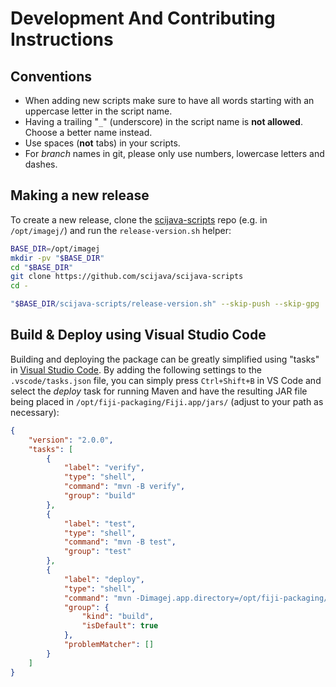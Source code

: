 Development And Contributing Instructions
=========================================

Conventions
-----------

* When adding new scripts make sure to have all words starting with an uppercase letter
  in the script name.
* Having a trailing "`_`" (underscore) in the script name is **not allowed**. Choose a
  better name instead.
* Use spaces (**not** tabs) in your scripts.
* For *branch* names in git, please only use numbers, lowercase letters and dashes.

Making a new release
--------------------

To create a new release, clone the [scijava-scripts][gh_scijava-scripts] repo
(e.g. in `/opt/imagej/`) and run the `release-version.sh` helper:

```bash
BASE_DIR=/opt/imagej
mkdir -pv "$BASE_DIR"
cd "$BASE_DIR"
git clone https://github.com/scijava/scijava-scripts
cd -

"$BASE_DIR/scijava-scripts/release-version.sh" --skip-push --skip-gpg
```

Build & Deploy using Visual Studio Code
---------------------------------------

Building and deploying the package can be greatly simplified using "tasks" in
[Visual Studio Code][www_vscode]. By adding the following settings to the
`.vscode/tasks.json` file, you can simply press `Ctrl+Shift+B` in VS Code and
select the *deploy* task for running Maven and have the resulting JAR file being
placed in `/opt/fiji-packaging/Fiji.app/jars/` (adjust to your path as
necessary):

```json
{
    "version": "2.0.0",
    "tasks": [
        {
            "label": "verify",
            "type": "shell",
            "command": "mvn -B verify",
            "group": "build"
        },
        {
            "label": "test",
            "type": "shell",
            "command": "mvn -B test",
            "group": "test"
        },
        {
            "label": "deploy",
            "type": "shell",
            "command": "mvn -Dimagej.app.directory=/opt/fiji-packaging/Fiji.app",
            "group": {
                "kind": "build",
                "isDefault": true
            },
            "problemMatcher": []
        }
    ]
}
```

[gh_scijava-scripts]: https://github.com/scijava/scijava-scripts
[www_vscode]: https://code.visualstudio.com/

